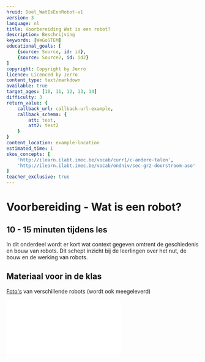 ```yaml
---
hruid: Doel_WatIsEenRobot-v1
version: 3
language: nl
title: Voorbereiding Wat is een robot?
description: Beschrijving
keywords: [WeGoSTEM]
educational_goals: [
    {source: Source, id: id}, 
    {source: Source2, id: id2}
]
copyright: Copyright by Jerro
licence: Licenced by Jerro
content_type: text/markdown
available: true
target_ages: [10, 11, 12, 13, 14]
difficulty: 3
return_value: {
    callback_url: callback-url-example,
    callback_schema: {
        att: test,
        att2: test2
    }
}
content_location: example-location
estimated_time: 1
skos_concepts: [
    'http://ilearn.ilabt.imec.be/vocab/curr1/c-andere-talen', 
    'http://ilearn.ilabt.imec.be/vocab/ondniv/sec-gr2-doorstroom-aso'
]
teacher_exclusive: true
---
```


# Voorbereiding - Wat is een robot? 
## 10 - 15 minuten tijdens les

In dit onderdeel wordt er kort wat context gegeven omtrent de geschiedenis en bouw van robots. Dit schept inzicht bij de leerlingen over het nut, de bouw en de werking van robots.

## Materiaal voor in de klas

[Foto's](@pdf/embed/WeGoSTEMrobotfotos.pdf "Afbeeldingen Klasgesprek") van verschillende robots (wordt ook meegeleverd)

![](@pdf/embed/WeGoSTEMrobotfotos.pdf "Afbeeldingen Klasgesprek")





